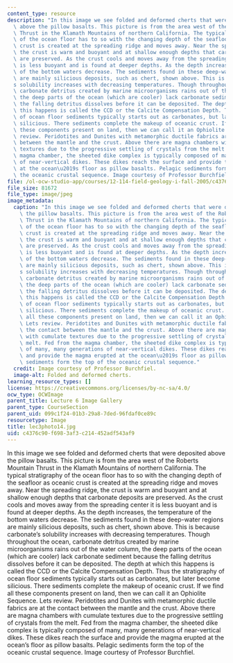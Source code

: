 ```yaml
---
content_type: resource
description: "In this image we see folded and deformed cherts that were deposited\
  \ above the pillow basalts. This picture is from the area west of the Roberts Mountain\
  \ Thrust in the Klamath Mountains of northern California. The typical stratigraphy\
  \ of the ocean floor has to so with the changing depth of the seafloor as oceanic\
  \ crust is created at the spreading ridge and moves away. Near the spreading ridge,\
  \ the crust is warm and buoyant and at shallow enough depths that carbonate deposits\
  \ are preserved. As the crust cools and moves away from the spreading center it\
  \ is less buoyant and is found at deeper depths. As the depth increases, the temperature\
  \ of the bottom waters decrease. The sediments found in these deep-water regions\
  \ are mainly silicious deposits, such as chert, shown above. This is because carbonate\u2019\
  s solubility increases with decreasing temperatures. Though throughout the ocean,\
  \ carbonate detritus created by marine microorganisms rains out of the water column,\
  \ the deep parts of the ocean (which are cooler) lack carbonate sediment because\
  \ the falling detritus dissolves before it can be deposited. The depth at which\
  \ this happens is called the CCD or the Calcite Compensation Depth. Thus the stratigraphy\
  \ of ocean floor sediments typically starts out as carbonates, but later become\
  \ silicious. There sediments complete the makeup of oceanic crust. If we find all\
  \ these components present on land, then we can call it an Ophiolite Sequence. Lets\
  \ review. Peridotites and Dunites with metamorphic ductile fabrics are at the contact\
  \ between the mantle and the crust. Above there are magna chambers with cumulate\
  \ textures due to the progressive settling of crystals from the melt. Fed from the\
  \ magma chamber, the sheeted dike complex is typically composed of many, many generations\
  \ of near-vertical dikes. These dikes reach the surface and provide the magma erupted\
  \ at the ocean\u2019s floor as pillow basalts. Pelagic sediments form the top of\
  \ the oceanic crustal sequence. Image courtesy of Professor Burchfiel."
file: /ol-ocw-studio-app/courses/12-114-field-geology-i-fall-2005/c4376c90f6983af3c214452adf543af9_lec3photo14.jpg
file_size: 81672
file_type: image/jpeg
image_metadata:
  caption: "In this image we see folded and deformed cherts that were deposited above\
    \ the pillow basalts. This picture is from the area west of the Roberts Mountain\
    \ Thrust in the Klamath Mountains of northern California. The typical stratigraphy\
    \ of the ocean floor has to so with the changing depth of the seafloor as oceanic\
    \ crust is created at the spreading ridge and moves away. Near the spreading ridge,\
    \ the crust is warm and buoyant and at shallow enough depths that carbonate deposits\
    \ are preserved. As the crust cools and moves away from the spreading center it\
    \ is less buoyant and is found at deeper depths. As the depth increases, the temperature\
    \ of the bottom waters decrease. The sediments found in these deep-water regions\
    \ are mainly silicious deposits, such as chert, shown above. This is because carbonate\u2019\
    s solubility increases with decreasing temperatures. Though throughout the ocean,\
    \ carbonate detritus created by marine microorganisms rains out of the water column,\
    \ the deep parts of the ocean (which are cooler) lack carbonate sediment because\
    \ the falling detritus dissolves before it can be deposited. The depth at which\
    \ this happens is called the CCD or the Calcite Compensation Depth. Thus the stratigraphy\
    \ of ocean floor sediments typically starts out as carbonates, but later become\
    \ silicious. There sediments complete the makeup of oceanic crust. If we find\
    \ all these components present on land, then we can call it an Ophiolite Sequence.\
    \ Lets review. Peridotites and Dunites with metamorphic ductile fabrics are at\
    \ the contact between the mantle and the crust. Above there are magna chambers\
    \ with cumulate textures due to the progressive settling of crystals from the\
    \ melt. Fed from the magma chamber, the sheeted dike complex is typically composed\
    \ of many, many generations of near-vertical dikes. These dikes reach the surface\
    \ and provide the magma erupted at the ocean\u2019s floor as pillow basalts. Pelagic\
    \ sediments form the top of the oceanic crustal sequence."
  credit: Image courtesy of Professor Burchfiel.
  image-alt: Folded and deformed cherts.
learning_resource_types: []
license: https://creativecommons.org/licenses/by-nc-sa/4.0/
ocw_type: OCWImage
parent_title: Lecture 6 Image Gallery
parent_type: CourseSection
parent_uid: 099c1f24-01b3-29a8-7ded-96fdaf0ce89c
resourcetype: Image
title: lec3photo14.jpg
uid: c4376c90-f698-3af3-c214-452adf543af9
---
```

In this image we see folded and deformed cherts that were deposited above the pillow basalts. This picture is from the area west of the Roberts Mountain Thrust in the Klamath Mountains of northern California. The typical stratigraphy of the ocean floor has to so with the changing depth of the seafloor as oceanic crust is created at the spreading ridge and moves away. Near the spreading ridge, the crust is warm and buoyant and at shallow enough depths that carbonate deposits are preserved. As the crust cools and moves away from the spreading center it is less buoyant and is found at deeper depths. As the depth increases, the temperature of the bottom waters decrease. The sediments found in these deep-water regions are mainly silicious deposits, such as chert, shown above. This is because carbonate’s solubility increases with decreasing temperatures. Though throughout the ocean, carbonate detritus created by marine microorganisms rains out of the water column, the deep parts of the ocean (which are cooler) lack carbonate sediment because the falling detritus dissolves before it can be deposited. The depth at which this happens is called the CCD or the Calcite Compensation Depth. Thus the stratigraphy of ocean floor sediments typically starts out as carbonates, but later become silicious. There sediments complete the makeup of oceanic crust. If we find all these components present on land, then we can call it an Ophiolite Sequence. Lets review. Peridotites and Dunites with metamorphic ductile fabrics are at the contact between the mantle and the crust. Above there are magna chambers with cumulate textures due to the progressive settling of crystals from the melt. Fed from the magma chamber, the sheeted dike complex is typically composed of many, many generations of near-vertical dikes. These dikes reach the surface and provide the magma erupted at the ocean’s floor as pillow basalts. Pelagic sediments form the top of the oceanic crustal sequence. Image courtesy of Professor Burchfiel.